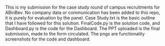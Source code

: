 This is my submission for the case study round of campus recruitments for ABinBev. No company data or communication has been added to this repo, it is purely for evaluation by the panel.
Case Study.txt is the basic outline that I have followed for this solution.
FinalCode.py is the solution code, and Dashboard.py is the code for the Dashboard.
The PPT uploaded is the final submission, made to the form circulated.
The pngs are functionality screenshots for the code and dashboard.
